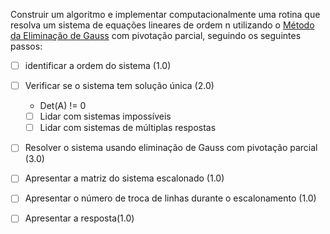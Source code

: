 Construir um algoritmo e implementar computacionalmente uma rotina que resolva um sistema de equações lineares de ordem n utilizando o [Método da Eliminação de Gauss](https://moodle.scl.ifsp.edu.br/mod/resource/view.php?id=188871 "Método da Eliminação de Gauss") com pivotação parcial, seguindo os seguintes passos:

- [ ] identificar a ordem do sistema (1.0)

- [ ] Verificar se o sistema tem solução única (2.0)
	- Det(A) != 0
	- [ ] Lidar com sistemas impossíveis
	- [ ] Lidar com sistemas de múltiplas respostas

- [ ] Resolver o sistema usando eliminação de Gauss com pivotação parcial (3.0)

- [ ] Apresentar a matriz do sistema escalonado (1.0)

- [ ] Apresentar o número de troca de linhas durante o escalonamento (1.0)

- [ ] Apresentar a resposta(1.0)